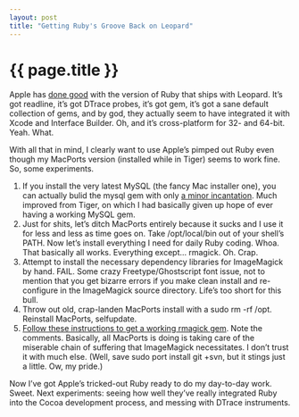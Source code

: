 ```yaml
---
layout: post
title: "Getting Ruby's Groove Back on Leopard"
---
```


{{ page.title }}
================

Apple has [done good](http://trac.macosforge.org/projects/ruby/wiki/WhatsNewInLeopard) with the version of Ruby that ships with Leopard. It’s got readline, it’s got DTrace probes, it’s got gem, it’s got a sane default collection of gems, and by god, they actually seem to have integrated it with Xcode and Interface Builder. Oh, and it’s cross-platform for 32- and 64-bit. Yeah. What.

With all that in mind, I clearly want to use Apple’s pimped out Ruby even though my MacPorts version (installed while in Tiger) seems to work fine. So, some experiments.

1.  If you install the very latest MySQL (the fancy Mac installer one), you can actually bulid the mysql gem with only [a minor incantation](http://trac.macosforge.org/projects/ruby/wiki/Troubleshooting). Much improved from Tiger, on which I had basically given up hope of ever having a working MySQL gem.
2.  Just for shits, let’s ditch MacPorts entirely because it sucks and I use it for less and less as time goes on. Take /opt/local/bin out of your shell’s PATH. Now let’s install everything I need for daily Ruby coding. Whoa. That basically all works. Everything except… rmagick. Oh. Crap.
3.  Attempt to install the necessary dependency libraries for ImageMagick by hand. FAIL. Some crazy Freetype/Ghostscript font issue, not to mention that you get bizarre errors if you make clean install and re-configure in the ImageMagick source directory. Life’s too short for this bull.
4.  Throw out old, crap-landen MacPorts install with a sudo rm -rf /opt. Reinstall MacPorts, selfupdate.
5.  [Follow these instructions to get a working rmagick gem](http://nullstyle.com/2007/10/27/how-to-build-imagemagick-and-install-rmagick-with-macports-on-mac-os-x-leopard/). Note the comments. Basically, all MacPorts is doing is taking care of the miserable chain of suffering that ImageMagick necessitates. I don’t trust it with much else. (Well, save sudo port install git +svn, but it stings just a little. Ow, my pride.)

Now I’ve got Apple’s tricked-out Ruby ready to do my day-to-day work. Sweet. Next experiments: seeing how well they’ve really integrated Ruby into the Cocoa development process, and messing with DTrace instruments.
